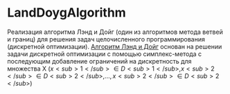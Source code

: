 # LandDoygAlgorithm
Реализация алгоритма Лэнд и Дойг (один из алгоритмов метода ветвей и границ) для решения задач целочисленного программирования (дискретной оптимизации). 
[Алгоритм Лэнд и Дойг](https://ru.wikipedia.org/wiki/Метод_ветвей_и_границ) основан на решении задачи дискретной оптимизации с помощью симплекс-метода с последующим добавление
ограничений на дискретность для множества X ($x<sub>1</sub> \in D<sub>1</sub>, x<sub>2</sub> \in D<sub>2</sub>, ..., x<sub>2</sub> \in D<sub>2</sub>$)
